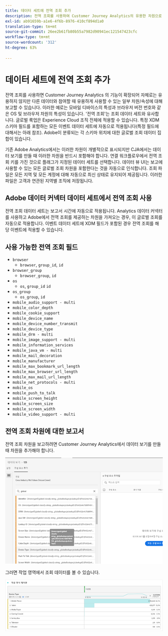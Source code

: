 ```yaml
---
title: 데이터 세트에 전역 조회 추가
description: 전역 조회를 사용하여 Customer Journey Analytics의 유용한 차원으로 보고를 보완할 수 있습니다.
exl-id: ab91659b-a1e6-4f6b-8976-410cf894d1a0
translation-type: tm+mt
source-git-commit: 26ee2b61fb80b55a7982d90941ec121547423cfc
workflow-type: tm+mt
source-wordcount: '312'
ht-degree: 63%

---
```


# 데이터 세트에 전역 조회 추가

전역 조회를 사용하면 Customer Journey Analytics 의 기능이 확장되어 자체로는 유용하지 않지만 다른 데이터와 참여할 때 유용하게 사용할 수 있는 일부 차원/속성에 대해 보고할 수 있습니다. 이러한 예로는 모바일 디바이스의 특성과 브라우저 버전 번호와 같은 OS 및 브라우저 차원의 특성이 있습니다. &#39;전역 조회&#39;는 조회 데이터 세트와 유사합니다. 글로벌 룩업은 Experience Cloud 조직 전체에 적용할 수 있습니다. 특정 XDM 스키마 필드를 포함하는 모든 이벤트 데이터 세트에 자동으로 적용됩니다(특정 필드에 대해서는 아래 참조). Adobe이 분류되는 각 스키마 위치에 대한 글로벌 조회 데이터 집합이 있습니다.

기존 Adobe Analytics에서는 이러한 차원이 개별적으로 표시되지만 CJA에서는 데이터 보기를 만들 때 이러한 차원을 반드시 포함해야 합니다. 연결 워크플로우에서 전역 조회 키를 가진 것으로 플래그가 지정된 데이터 세트를 선택합니다. 데이터 뷰 UI는 보고에 사용할 수 있는 모든 글로벌 조회 차원을 포함한다는 것을 자동으로 인식합니다. 조회 파일은 모든 지역 및 모든 계정에 대해 자동으로 최신 상태로 유지되어 제공됩니다. 이러한 파일은 고객과 연관된 지역별 조직에 저장됩니다.

## Adobe 데이터 커넥터 데이터 세트에서 전역 조회 사용

전역 조회 데이터 세트는 보고서 시간에 자동으로 적용됩니다. Analytics 데이터 커넥터를 사용하고 Adobe에서 전역 조회를 제공하는 차원을 가져오는 경우, 이 글로벌 조회를 자동으로 적용합니다. 이벤트 데이터 세트에 XDM 필드가 포함된 경우 전역 조회를 해당 이벤트에 적용할 수 있습니다.

## 사용 가능한 전역 조회 필드

* `browser`
   * `browser`, `group_id`, `id`
* `browser_group`
   * `browser_group`, `id`
* `os`
   * `os`,  `group_id`  `id`
* `os_group`
   * `os_group`,  `id`
* `mobile_audio_support - multi`
* `mobile_color_depth`
* `mobile_cookie_support`
* `mobile_device_name`
* `mobile_device_number_transmit`
* `mobile_device_type`
* `mobile_drm - multi`
* `mobile_image_support - multi`
* `mobile_information_services`
* `mobile_java_vm - multi`
* `mobile_mail_decoration`
* `mobile_manufacturer`
* `mobile_max_bookmark_url_length`
* `mobile_max_browser_url_length`
* `mobile_max_mail_url_length`
* `mobile_net_protocols - multi`
* `mobile_os`
* `mobile_push_to_talk`
* `mobile_screen_height`
* `mobile_screen_size`
* `mobile_screen_width`
* `mobile_video_support - multi`

## 전역 조회 차원에 대한 보고서

전역 조회 차원을 보고하려면 Customer Journey Analytics에서 데이터 보기를 만들 때 차원을 추가해야 합니다.

![](assets/global-lookup.png)

그러면 작업 영역에서 조회 데이터를 볼 수 있습니다.

![](assets/gl-reporting.png)
